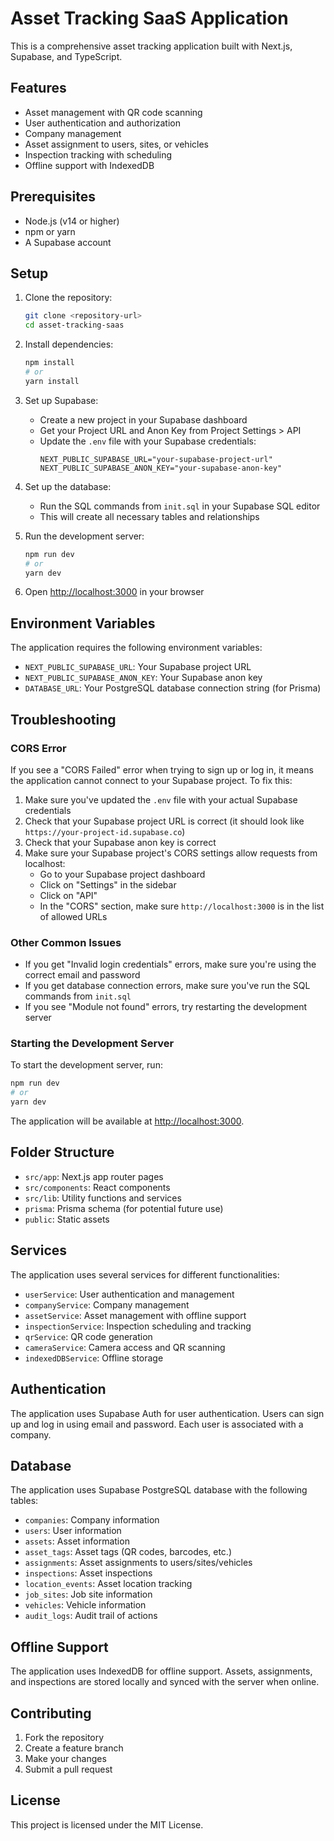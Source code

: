 # Asset Tracking SaaS Application

This is a comprehensive asset tracking application built with Next.js, Supabase, and TypeScript.

## Features

- Asset management with QR code scanning
- User authentication and authorization
- Company management
- Asset assignment to users, sites, or vehicles
- Inspection tracking with scheduling
- Offline support with IndexedDB

## Prerequisites

- Node.js (v14 or higher)
- npm or yarn
- A Supabase account

## Setup

1. Clone the repository:
   ```bash
   git clone <repository-url>
   cd asset-tracking-saas
   ```

2. Install dependencies:
   ```bash
   npm install
   # or
   yarn install
   ```

3. Set up Supabase:
   - Create a new project in your Supabase dashboard
   - Get your Project URL and Anon Key from Project Settings > API
   - Update the `.env` file with your Supabase credentials:
     ```
     NEXT_PUBLIC_SUPABASE_URL="your-supabase-project-url"
     NEXT_PUBLIC_SUPABASE_ANON_KEY="your-supabase-anon-key"
     ```

4. Set up the database:
   - Run the SQL commands from `init.sql` in your Supabase SQL editor
   - This will create all necessary tables and relationships

5. Run the development server:
   ```bash
   npm run dev
   # or
   yarn dev
   ```

6. Open [http://localhost:3000](http://localhost:3000) in your browser

## Environment Variables

The application requires the following environment variables:

- `NEXT_PUBLIC_SUPABASE_URL`: Your Supabase project URL
- `NEXT_PUBLIC_SUPABASE_ANON_KEY`: Your Supabase anon key
- `DATABASE_URL`: Your PostgreSQL database connection string (for Prisma)

## Troubleshooting

### CORS Error

If you see a "CORS Failed" error when trying to sign up or log in, it means the application cannot connect to your Supabase project. To fix this:

1. Make sure you've updated the `.env` file with your actual Supabase credentials
2. Check that your Supabase project URL is correct (it should look like `https://your-project-id.supabase.co`)
3. Check that your Supabase anon key is correct
4. Make sure your Supabase project's CORS settings allow requests from localhost:
   - Go to your Supabase project dashboard
   - Click on "Settings" in the sidebar
   - Click on "API"
   - In the "CORS" section, make sure `http://localhost:3000` is in the list of allowed URLs

### Other Common Issues

- If you get "Invalid login credentials" errors, make sure you're using the correct email and password
- If you get database connection errors, make sure you've run the SQL commands from `init.sql`
- If you see "Module not found" errors, try restarting the development server

### Starting the Development Server

To start the development server, run:

```bash
npm run dev
# or
yarn dev
```

The application will be available at [http://localhost:3000](http://localhost:3000).

## Folder Structure

- `src/app`: Next.js app router pages
- `src/components`: React components
- `src/lib`: Utility functions and services
- `prisma`: Prisma schema (for potential future use)
- `public`: Static assets

## Services

The application uses several services for different functionalities:

- `userService`: User authentication and management
- `companyService`: Company management
- `assetService`: Asset management with offline support
- `inspectionService`: Inspection scheduling and tracking
- `qrService`: QR code generation
- `cameraService`: Camera access and QR scanning
- `indexedDBService`: Offline storage

## Authentication

The application uses Supabase Auth for user authentication. Users can sign up and log in using email and password. Each user is associated with a company.

## Database

The application uses Supabase PostgreSQL database with the following tables:

- `companies`: Company information
- `users`: User information
- `assets`: Asset information
- `asset_tags`: Asset tags (QR codes, barcodes, etc.)
- `assignments`: Asset assignments to users/sites/vehicles
- `inspections`: Asset inspections
- `location_events`: Asset location tracking
- `job_sites`: Job site information
- `vehicles`: Vehicle information
- `audit_logs`: Audit trail of actions

## Offline Support

The application uses IndexedDB for offline support. Assets, assignments, and inspections are stored locally and synced with the server when online.

## Contributing

1. Fork the repository
2. Create a feature branch
3. Make your changes
4. Submit a pull request

## License

This project is licensed under the MIT License.
